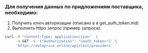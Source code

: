 ### Для получения данных по придложениям поставщика, необходимо:

1. Получить ключ авторизации (описано в в get_auth_token.md)
2. Выполнить https запрос (пример запроса):
```bash
curl -H "Content-Type: application/json"  \
     -X GET -d '{"Authorization": "<auth_token>"}' \
     'https://autoprice.online/api/rest/providers'
```
